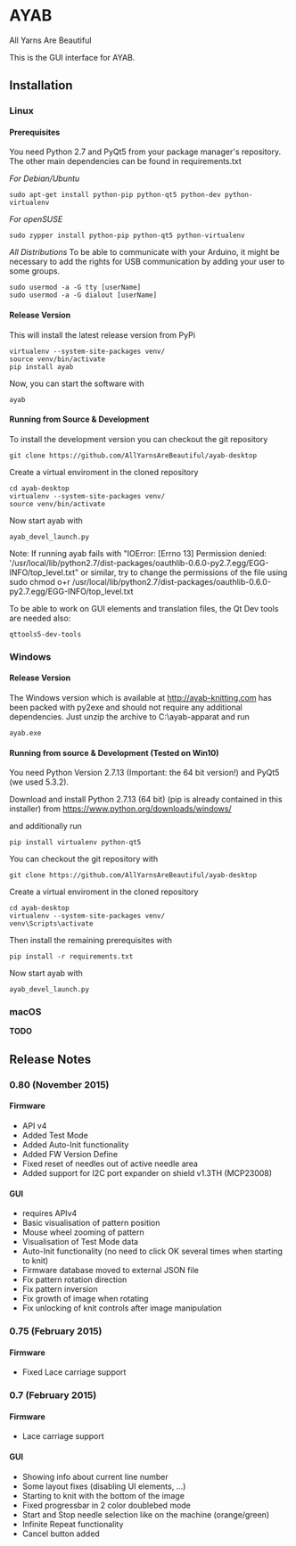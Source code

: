 # AYAB

All Yarns Are Beautiful

This is the GUI interface for AYAB.

## Installation

### Linux

#### Prerequisites

You need Python 2.7 and PyQt5 from your package manager's repository.
The other main dependencies can be found in requirements.txt

*For Debian/Ubuntu*

    sudo apt-get install python-pip python-qt5 python-dev python-virtualenv

*For openSUSE*

    sudo zypper install python-pip python-qt5 python-virtualenv

*All Distributions*
To be able to communicate with your Arduino, it might be necessary to add the rights for USB communication by adding your user to some groups.

    sudo usermod -a -G tty [userName]
    sudo usermod -a -G dialout [userName]
    
#### Release Version

This will install the latest release version from PyPi

    virtualenv --system-site-packages venv/
    source venv/bin/activate
    pip install ayab
    
Now, you can start the software with

    ayab

#### Running from Source & Development

To install the development version you can checkout the git repository

    git clone https://github.com/AllYarnsAreBeautiful/ayab-desktop

Create a virtual enviroment in the cloned repository
    
    cd ayab-desktop
    virtualenv --system-site-packages venv/
    source venv/bin/activate

Now start ayab with

    ayab_devel_launch.py

Note: If running ayab fails with "IOError: [Errno 13] Permission denied: '/usr/local/lib/python2.7/dist-packages/oauthlib-0.6.0-py2.7.egg/EGG-INFO/top_level.txt" or similar, try to change the permissions of the file using
    sudo chmod o+r /usr/local/lib/python2.7/dist-packages/oauthlib-0.6.0-py2.7.egg/EGG-INFO/top_level.txt

To be able to work on GUI elements and translation files, the Qt Dev tools are needed also:

    qttools5-dev-tools

### Windows

#### Release Version

The Windows version which is available at http://ayab-knitting.com has been packed with py2exe and should not require any additional dependencies. Just unzip the archive to C:\ayab-apparat and run

    ayab.exe

#### Running from source & Development (Tested on Win10)

You need Python Version 2.7.13 (Important: the 64 bit version!) and PyQt5 (we used 5.3.2).

Download and install Python 2.7.13 (64 bit) (pip is already contained in this installer) from
    https://www.python.org/downloads/windows/

and additionally run

    pip install virtualenv python-qt5
    
You can checkout the git repository with

    git clone https://github.com/AllYarnsAreBeautiful/ayab-desktop

Create a virtual enviroment in the cloned repository
    
    cd ayab-desktop
    virtualenv --system-site-packages venv/
    venv\Scripts\activate

Then install the remaining prerequisites with

    pip install -r requirements.txt

Now start ayab with

    ayab_devel_launch.py

### macOS

**TODO**

## Release Notes

### 0.80 (November 2015)

#### Firmware

* API v4
* Added Test Mode
* Added Auto-Init functionality
* Added FW Version Define
* Fixed reset of needles out of active needle area
* Added support for I2C port expander on shield v1.3TH (MCP23008)

#### GUI

* requires APIv4
* Basic visualisation of pattern position
* Mouse wheel zooming of pattern
* Visualisation of Test Mode data
* Auto-Init functionality (no need to click OK several times when starting to knit)
* Firmware database moved to external JSON file
* Fix pattern rotation direction
* Fix pattern inversion
* Fix growth of image when rotating
* Fix unlocking of knit controls after image manipulation

### 0.75 (February 2015)

#### Firmware

* Fixed Lace carriage support

### 0.7 (February 2015)

#### Firmware

* Lace carriage support

#### GUI

* Showing info about current line number
* Some layout fixes (disabling UI elements, ...)
* Starting to knit with the bottom of the image
* Fixed progressbar in 2 color doublebed mode
* Start and Stop needle selection like on the machine (orange/green)
* Infinite Repeat functionality
* Cancel button added
